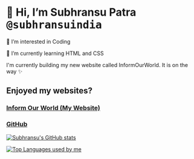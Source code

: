

 # 👋 Hi, I’m Subhransu Patra <kbd>@subhransuindia</kbd></h1>
 👀 I’m interested in Coding
 
 🌱 I’m currently learning HTML and CSS
 
I'm currently building my new website called InformOurWorld. It is on the way ✨ 

## Enjoyed my websites?

### [Inform Our World (My Website)](https://inform-our-world.github.io/)

### [GitHub](https://github.com/subhransuindia/)

[![Subhransu's GitHub stats](https://github-readme-stats.vercel.app/api?username=subhransuindia)](https://github.com/subhransuindia/github-readme-stats)

[![Top Languages used by me](https://github-readme-stats.vercel.app/api/top-langs/?username=subhransuindia)](https://github.com/subhransuindia/github-readme-stats)

<!---
subhransuindia/subhransuindia is a ✨ special ✨ repository because its `README.md` (this file) appears on your GitHub profile.
You can click the Preview link to take a look at your changes.
--->
